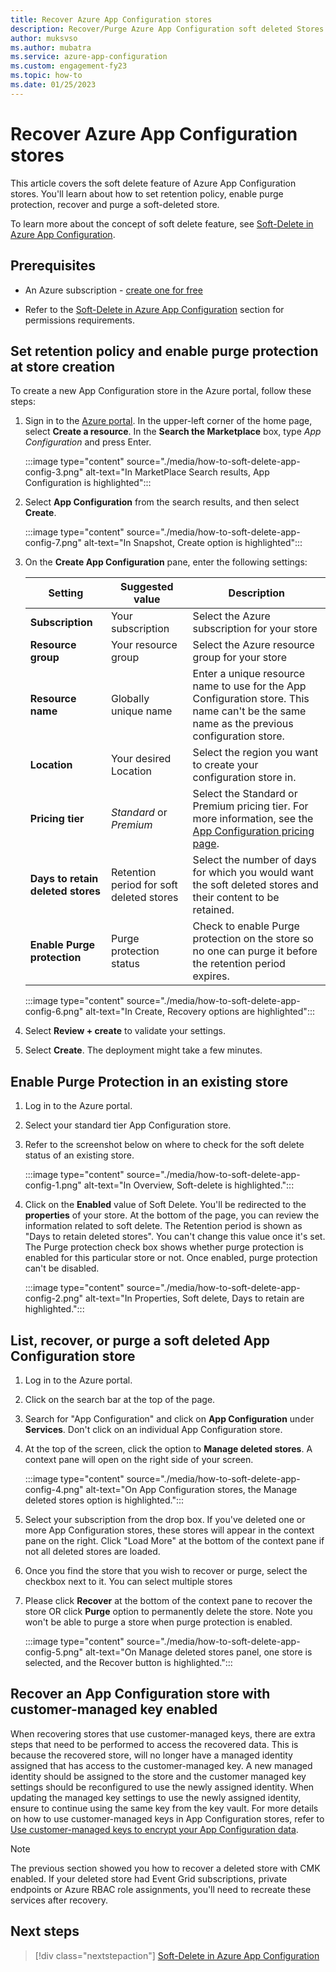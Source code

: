 ```yaml
---
title: Recover Azure App Configuration stores
description: Recover/Purge Azure App Configuration soft deleted Stores
author: muksvso
ms.author: mubatra
ms.service: azure-app-configuration
ms.custom: engagement-fy23
ms.topic: how-to
ms.date: 01/25/2023
---
```


# Recover Azure App Configuration stores

This article covers the soft delete feature of Azure App Configuration stores. You'll learn about how to set retention policy, enable purge protection, recover and purge a soft-deleted store.

To learn more about the concept of soft delete feature, see [Soft-Delete in Azure App Configuration](./concept-soft-delete.md).

## Prerequisites

* An Azure subscription - [create one for free](https://azure.microsoft.com/free/dotnet)

* Refer to the [Soft-Delete in Azure App Configuration](./concept-soft-delete.md#permissions-to-recover-a-deleted-store) section for permissions requirements.

## Set retention policy and enable purge protection at store creation

To create a new App Configuration store in the  Azure portal, follow these steps:

1. Sign in to the [Azure portal](https://portal.azure.com). In the upper-left corner of the home page, select **Create a resource**. In the **Search the Marketplace** box, type *App Configuration* and press Enter.

    :::image type="content" source="./media/how-to-soft-delete-app-config-3.png" alt-text="In MarketPlace Search results, App Configuration is highlighted":::

1. Select **App Configuration** from the search results, and then select **Create**.

    :::image type="content" source="./media/how-to-soft-delete-app-config-7.png" alt-text="In Snapshot, Create option is highlighted":::

1. On the **Create App Configuration** pane, enter the following settings:

    | Setting | Suggested value | Description |
    |---|---|---|
    | **Subscription** | Your subscription | Select the Azure subscription for your store |
    | **Resource group** | Your resource group | Select the Azure resource group for your store |
    | **Resource name** | Globally unique name | Enter a unique resource name to use for the App Configuration store. This name can't be the same name as the previous configuration store. |
    | **Location** | Your desired Location | Select the region you want to create your configuration store in. |
    | **Pricing tier** | *Standard* or *Premium* | Select the Standard or Premium pricing tier. For more information, see the [App Configuration pricing page](https://azure.microsoft.com/pricing/details/app-configuration). |
    | **Days to retain deleted stores** | Retention period for soft deleted stores | Select the number of days for which you would want the soft deleted stores and their content to be retained. |
    | **Enable Purge protection** | Purge protection status | Check to enable Purge protection on the store so no one can purge it before the retention period expires. |

    :::image type="content" source="./media/how-to-soft-delete-app-config-6.png" alt-text="In Create, Recovery options are highlighted":::

1. Select **Review + create** to validate your settings.
1. Select **Create**. The deployment might take a few minutes.

## Enable Purge Protection in an existing store

1. Log in to the Azure portal.
1. Select your standard tier App Configuration store.
1. Refer to the screenshot below on where to check for the soft delete status of an existing store.

    :::image type="content" source="./media/how-to-soft-delete-app-config-1.png" alt-text="In Overview, Soft-delete is highlighted.":::

1. Click on the **Enabled** value of Soft Delete. You'll be redirected to the **properties** of your store. At the bottom of the page, you can review the information related to soft delete. The Retention period is shown as "Days to retain deleted stores". You can't change this value once it's set. The Purge protection check box shows whether purge protection is enabled for this particular store or not. Once enabled, purge protection can't be disabled.

    :::image type="content" source="./media/how-to-soft-delete-app-config-2.png" alt-text="In Properties, Soft delete, Days to retain are highlighted.":::

## List, recover, or purge a soft deleted App Configuration store

1. Log in to the Azure portal.
1. Click on the search bar at the top of the page.
1. Search for "App Configuration" and click on **App Configuration** under **Services**. Don't click on an individual App Configuration store.
1. At the top of the screen, click the option to **Manage deleted stores**. A context pane will open on the right side of your screen.

    :::image type="content" source="./media/how-to-soft-delete-app-config-4.png" alt-text="On App Configuration stores, the Manage deleted stores option is highlighted.":::

1. Select your subscription from the drop box. If you've deleted one or more App Configuration stores, these stores will appear in the context pane on the right. Click "Load More" at the bottom of the context pane if not all deleted stores are loaded.
1. Once you find the store that you wish to recover or purge, select the checkbox next to it. You can select multiple stores
1. Please click **Recover** at the bottom of the context pane to recover the store OR
   click **Purge** option to permanently delete the store. Note you won't be able to purge a store when purge protection is enabled.

    :::image type="content" source="./media/how-to-soft-delete-app-config-5.png" alt-text="On Manage deleted stores panel, one store is selected, and the Recover button is highlighted.":::

## Recover an App Configuration store with customer-managed key enabled

When recovering stores that use customer-managed keys, there are extra steps that need to be performed to access the recovered data. This is because the recovered store, will no longer have a managed identity assigned that has access to the customer-managed key. A new managed identity should be assigned to the store and the customer managed key settings should be reconfigured to use the newly assigned identity. When updating the managed key settings to use the newly assigned identity, ensure to continue using the same key from the key vault. For more details on how to use customer-managed keys in App Configuration stores, refer to [Use customer-managed keys to encrypt your App Configuration data](./concept-customer-managed-keys.md).

> [!NOTE]
> The previous section showed you how to recover a deleted store with CMK enabled. If your deleted store had Event Grid subscriptions, private endpoints or Azure RBAC role assignments, you'll need to recreate these services after recovery.

## Next steps
> [!div class="nextstepaction"]
> [Soft-Delete in Azure App Configuration](./concept-soft-delete.md)

